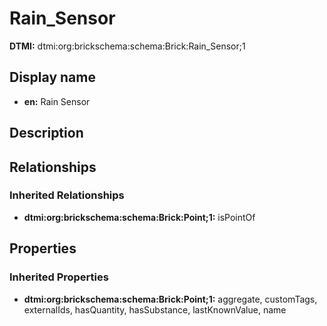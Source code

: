 # Rain_Sensor
**DTMI:** dtmi:org:brickschema:schema:Brick:Rain_Sensor;1
## Display name
- **en:** Rain Sensor
## Description
## Relationships
### Inherited Relationships
* **dtmi:org:brickschema:schema:Brick:Point;1:** isPointOf
## Properties
### Inherited Properties
* **dtmi:org:brickschema:schema:Brick:Point;1:** aggregate, customTags, externalIds, hasQuantity, hasSubstance, lastKnownValue, name
